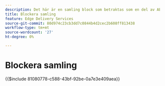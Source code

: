 ```yaml
---
description: Det här är en samling block som betraktas som en del av AEM och som rekommenderas som ritningar för block i ditt projekt.
title: Blockera samling
feature: Edge Delivery Services
source-git-commit: 80d974c23cb3dd7c0844b4d2cec2b608ff813438
workflow-type: tm+mt
source-wordcount: '27'
ht-degree: 0%

---
```


# Blockera samling

{{$include 81080778-c588-43bf-92be-0a7e3e409aea}}